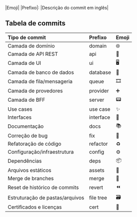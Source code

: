 |Emoji| |Prefixo|: |Descrição do commit em inglês|

## Tabela de commits

| Tipo de commit                 | Prefixo      | Emoji |
|:-------------------------------|:-------------|:------|
| Camada de domínio              | domain       |  🌐  |
| Camada de API REST             | api          |  🛜  |
| Camada de UI                   | ui           |  🖥️  |
| Camada de banco de dados       | database     |  💾  |
| Camada de fila/mensageria      | queue        |  🎞️  |
| Camada de provedores           | provider     |  ➕  |
| Camada de BFF                  | server       |  📟  |
| Use cases                      | use case     |  ✨  |
| Interfaces                     | interface    |  📑  |
| Documentação                   | docs         |  📚  |
| Correção de bug                | fix          |  🐛  |
| Refatoração de código          | refactor     |  ♻️  |
| Configuração/infraestrutura    | config       |  ⚙️  |
| Dependências                   | deps         |  📦  |
| Arquivos estáticos             | assets       |  🎴  |
| Merge de branches              | merge        |  🔀  |
| Reset de histórico de commits  | revert       |  ⏪  |
| Estruturação de pastas/arquivos| file tree    |  🗃️  |
| Certificados e licenças        | cert         |  📜  |
